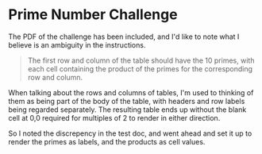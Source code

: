 # Prime Number Challenge

The PDF of the challenge has been included, and I'd like to note what I believe is an ambiguity in the instructions.

> The first row and column of the table should have the 10 primes, with
> each cell containing the product of the primes for the corresponding row and
> column.

When talking about the rows and columns of tables, I'm used to thinking of them as being part of the body of the table,
with headers and row labels being regarded separately. The resulting table ends up without the blank cell at 0,0 required
for multiples of 2 to render in either direction.

So I noted the discrepency in the test doc, and went ahead and set it up to render the primes as labels, and the products as cell values.